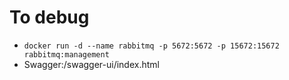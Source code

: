 <h1> To debug</h1>

- `docker run -d --name rabbitmq -p 5672:5672 -p 15672:15672 rabbitmq:management`
- Swagger:/swagger-ui/index.html